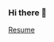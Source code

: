 ### Hi there 👋
[Resume](https://torch-roadway-719.notion.site/Resume-8f8a46dfff90416ba97c2bdd5d7a08db)
<!--
**arduinocc04/arduinocc04** is a ✨ _special_ ✨ repository because its `README.md` (this file) appears on your GitHub profile.

Here are some ideas to get you started:

- 🔭 I’m currently working on ...
- 🌱 I’m currently learning ...
- 👯 I’m looking to collaborate on ...
- 🤔 I’m looking for help with ...
- 💬 Ask me about ...
- 📫 How to reach me: ...
- 😄 Pronouns: ...
- ⚡ Fun fact: ...
-->
